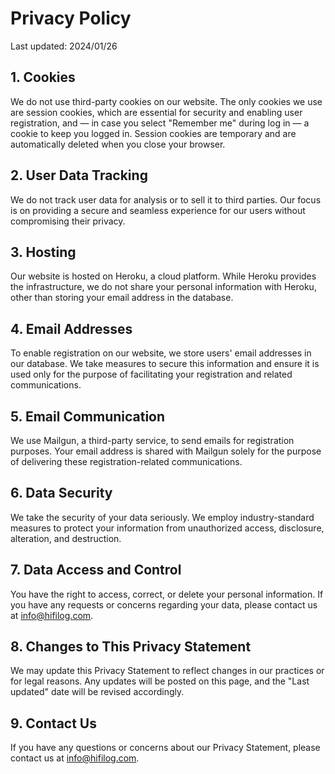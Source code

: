 # Privacy Policy

Last updated: 2024/01/26

## 1. Cookies

We do not use third-party cookies on our website. The only cookies we use
are session cookies, which are essential for security and enabling user
registration, and — in case you select "Remember me" during log in — a
cookie to keep you logged in. Session cookies are temporary and are
automatically deleted when you close your browser.

## 2. User Data Tracking

We do not track user data for analysis or to sell it to third parties. Our
focus is on providing a secure and seamless experience for our users without
compromising their privacy.

## 3. Hosting

Our website is hosted on Heroku, a cloud platform. While Heroku provides the
infrastructure, we do not share your personal information with Heroku, other
than storing your email address in the database.

## 4. Email Addresses

To enable registration on our website, we store users' email addresses in
our database. We take measures to secure this information and ensure it is
used only for the purpose of facilitating your registration and related
communications.

## 5. Email Communication

We use Mailgun, a third-party service, to send emails for registration
purposes. Your email address is shared with Mailgun solely for the purpose
of delivering these registration-related communications.

## 6. Data Security

We take the security of your data seriously. We employ industry-standard
measures to protect your information from unauthorized access, disclosure,
alteration, and destruction.

## 7. Data Access and Control

You have the right to access, correct, or delete your personal information.
If you have any requests or concerns regarding your data, please contact us
at <a href="&#77;&#97;&#105;&#76;&#84;&#79;&#58;&#105;&#110;&#102;&#111;&#64;&#104;&#105;&#102;&#105;&#108;&#111;&#103;&#46;&#99;&#111;&#109;">&#105;&#110;&#102;&#111;&#64;&#104;&#105;&#102;&#105;&#108;&#111;&#103;&#46;&#99;&#111;&#109;</a>.

## 8. Changes to This Privacy Statement

We may update this Privacy Statement to reflect changes in our practices or
for legal reasons. Any updates will be posted on this page, and the "Last
updated" date will be revised accordingly.

## 9. Contact Us

If you have any questions or concerns about our Privacy Statement, please
contact us at <a href="&#77;&#97;&#105;&#76;&#84;&#79;&#58;&#105;&#110;&#102;&#111;&#64;&#104;&#105;&#102;&#105;&#108;&#111;&#103;&#46;&#99;&#111;&#109;">&#105;&#110;&#102;&#111;&#64;&#104;&#105;&#102;&#105;&#108;&#111;&#103;&#46;&#99;&#111;&#109;</a>.
